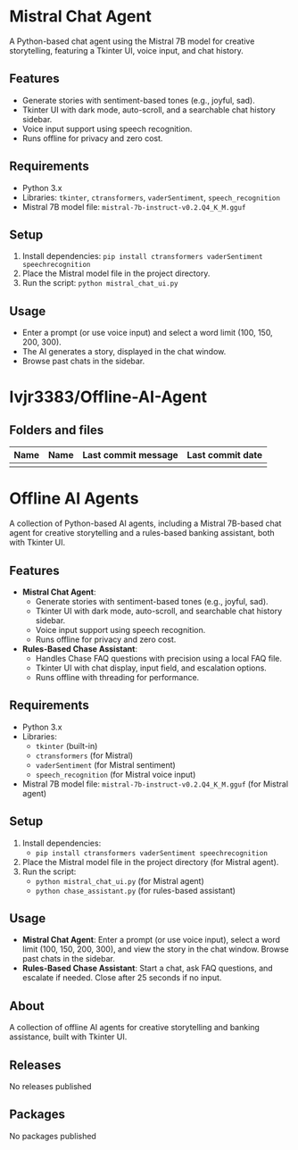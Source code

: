 # Mistral Chat Agent

A Python-based chat agent using the Mistral 7B model for creative storytelling, featuring a Tkinter UI, voice input, and chat history.

## Features
- Generate stories with sentiment-based tones (e.g., joyful, sad).
- Tkinter UI with dark mode, auto-scroll, and a searchable chat history sidebar.
- Voice input support using speech recognition.
- Runs offline for privacy and zero cost.

## Requirements
- Python 3.x
- Libraries: `tkinter`, `ctransformers`, `vaderSentiment`, `speech_recognition`
- Mistral 7B model file: `mistral-7b-instruct-v0.2.Q4_K_M.gguf`

## Setup
1. Install dependencies: `pip install ctransformers vaderSentiment speechrecognition`
2. Place the Mistral model file in the project directory.
3. Run the script: `python mistral_chat_ui.py`

## Usage
- Enter a prompt (or use voice input) and select a word limit (100, 150, 200, 300).
- The AI generates a story, displayed in the chat window.
- Browse past chats in the sidebar.

# lvjr3383/Offline-AI-Agent

## Folders and files

| Name  | Name | Last commit message         | Last commit date |
|-------|------|-----------------------------|------------------|
|       |      |                             |                  |

# Offline AI Agents

A collection of Python-based AI agents, including a Mistral 7B-based chat agent for creative storytelling and a rules-based banking assistant, both with Tkinter UI.

## Features

- **Mistral Chat Agent**:
  - Generate stories with sentiment-based tones (e.g., joyful, sad).
  - Tkinter UI with dark mode, auto-scroll, and searchable chat history sidebar.
  - Voice input support using speech recognition.
  - Runs offline for privacy and zero cost.
- **Rules-Based Chase Assistant**:
  - Handles Chase FAQ questions with precision using a local FAQ file.
  - Tkinter UI with chat display, input field, and escalation options.
  - Runs offline with threading for performance.

## Requirements

- Python 3.x
- Libraries:
  - `tkinter` (built-in)
  - `ctransformers` (for Mistral)
  - `vaderSentiment` (for Mistral sentiment)
  - `speech_recognition` (for Mistral voice input)
- Mistral 7B model file: `mistral-7b-instruct-v0.2.Q4_K_M.gguf` (for Mistral agent)

## Setup

1. Install dependencies:
   - `pip install ctransformers vaderSentiment speechrecognition`
2. Place the Mistral model file in the project directory (for Mistral agent).
3. Run the script:
   - `python mistral_chat_ui.py` (for Mistral agent)
   - `python chase_assistant.py` (for rules-based assistant)

## Usage

- **Mistral Chat Agent**: Enter a prompt (or use voice input), select a word limit (100, 150, 200, 300), and view the story in the chat window. Browse past chats in the sidebar.
- **Rules-Based Chase Assistant**: Start a chat, ask FAQ questions, and escalate if needed. Close after 25 seconds if no input.

## About

A collection of offline AI agents for creative storytelling and banking assistance, built with Tkinter UI.

## Releases

No releases published

## Packages

No packages published
